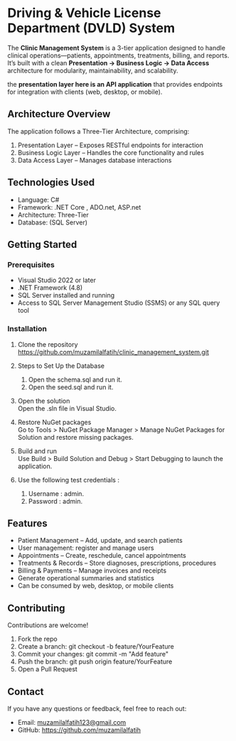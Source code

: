 # Driving & Vehicle License Department (DVLD) System

The **Clinic Management System** is a 3-tier application designed to handle clinical operations—patients, appointments, treatments, billing, and reports. It’s built with a clean **Presentation → Business Logic → Data Access** architecture for modularity, maintainability, and scalability.  

the **presentation layer here is an API application** that provides endpoints for integration with clients (web, desktop, or mobile).
## Architecture Overview

The application follows a Three-Tier Architecture, comprising:

1. Presentation Layer – Exposes RESTful endpoints for interaction   
2. Business Logic Layer – Handles the core functionality and rules  
3. Data Access Layer – Manages database interactions                                

## Technologies Used

- Language: C#  
- Framework: .NET Core , ADO.net, ASP.net
- Architecture: Three-Tier  
- Database: (SQL Server)

## Getting Started

### Prerequisites

- Visual Studio 2022 or later  
- .NET Framework (4.8)  
- SQL Server installed and running
- Access to SQL Server Management Studio (SSMS) or any SQL query tool

### Installation

1. Clone the repository  
   https://github.com/muzamilalfatih/clinic_management_system.git
2. Steps to Set Up the Database

    1. Open the schema.sql and run it.
    2. Open the seed.sql and run it.

3. Open the solution  
   Open the .sln file in Visual Studio.

4. Restore NuGet packages  
   Go to Tools > NuGet Package Manager > Manage NuGet Packages for Solution and restore missing packages.
5. Build and run  
   Use Build > Build Solution and Debug > Start Debugging to launch the application.
6. Use the following test credentials :

    1. Username : admin.
    2. Password : admin.

## Features

- Patient Management – Add, update, and search patients
- User management: register and manage users  
- Appointments – Create, reschedule, cancel appointments 
- Treatments & Records – Store diagnoses, prescriptions, procedures
- Billing & Payments – Manage invoices and receipts
- Generate operational summaries and statistics
- Can be consumed by web, desktop, or mobile clients

## Contributing

Contributions are welcome!

1. Fork the repo  
2. Create a branch: git checkout -b feature/YourFeature  
3. Commit your changes: git commit -m "Add feature"  
4. Push the branch: git push origin feature/YourFeature  
5. Open a Pull Request

## Contact

If you have any questions or feedback, feel free to reach out:

- Email: muzamilalfatih123@gmail.com 
- GitHub: https://github.com/muzamilalfatih
